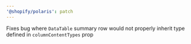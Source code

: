 ```yaml
---
'@shopify/polaris': patch
---
```


Fixes bug where `DataTable` summary row would not properly inherit type defined in `columnContentTypes` prop
